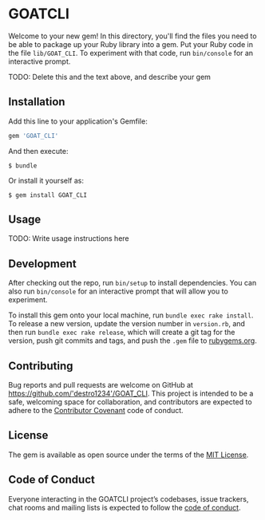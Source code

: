 # GOATCLI

Welcome to your new gem! In this directory, you'll find the files you need to be able to package up your Ruby library into a gem. Put your Ruby code in the file `lib/GOAT_CLI`. To experiment with that code, run `bin/console` for an interactive prompt.

TODO: Delete this and the text above, and describe your gem

## Installation

Add this line to your application's Gemfile:

```ruby
gem 'GOAT_CLI'
```

And then execute:

    $ bundle

Or install it yourself as:

    $ gem install GOAT_CLI

## Usage

TODO: Write usage instructions here

## Development

After checking out the repo, run `bin/setup` to install dependencies. You can also run `bin/console` for an interactive prompt that will allow you to experiment.

To install this gem onto your local machine, run `bundle exec rake install`. To release a new version, update the version number in `version.rb`, and then run `bundle exec rake release`, which will create a git tag for the version, push git commits and tags, and push the `.gem` file to [rubygems.org](https://rubygems.org).

## Contributing

Bug reports and pull requests are welcome on GitHub at https://github.com/'destro1234'/GOAT_CLI. This project is intended to be a safe, welcoming space for collaboration, and contributors are expected to adhere to the [Contributor Covenant](http://contributor-covenant.org) code of conduct.

## License

The gem is available as open source under the terms of the [MIT License](https://opensource.org/licenses/MIT).

## Code of Conduct

Everyone interacting in the GOATCLI project’s codebases, issue trackers, chat rooms and mailing lists is expected to follow the [code of conduct](https://github.com/'destro1234'/GOAT_CLI/blob/master/CODE_OF_CONDUCT.md).

